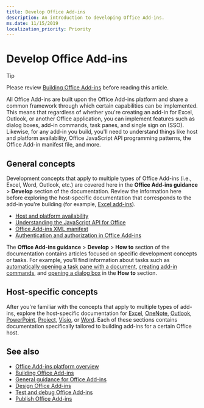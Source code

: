 ```yaml
---
title: Develop Office Add-ins
description: An introduction to developing Office Add-ins.
ms.date: 11/15/2019
localization_priority: Priority
---
```


# Develop Office Add-ins

> [!TIP]
> Please review [Building Office Add-ins](../overview/office-add-ins-fundamentals.md) before reading this article.

All Office Add-ins are built upon the Office Add-ins platform and share a common framework through which certain capabilities can be implemented. This means that regardless of whether you're creating an add-in for Excel, Outlook, or another Office application, you can implement features such as dialog boxes, add-in commands, task panes, and single sign on (SSO). Likewise, for any add-in you build, you'll need to understand things like host and platform availability, Office JavaScript API programming patterns, the Office Add-in manifest file, and more.

## General concepts

Development concepts that apply to multiple types of Office Add-ins (i.e., Excel, Word, Outlook, etc.) are covered here in the **Office Add-ins guidance** > **Develop** section of the documentation. Review the information here before exploring the host-specific documentation that corresponds to the add-in you're building (for example, [Excel add-ins](../excel/index.md)).

- [Host and platform availability](../overview/office-add-in-availability.md)
- [Understanding the JavaScript API for Office](understanding-the-javascript-api-for-office.md)
- [Office Add-ins XML manifest](add-in-manifests.md)
- [Authentication and authorization in Office Add-ins](overview-authn-authz.md)

The **Office Add-ins guidance** > **Develop** > **How to** section of the documentation contains articles focused on specific development concepts or tasks. For example, you'll find information about tasks such as [automatically opening a task pane with a document](automatically-open-a-task-pane-with-a-document.md), [creating add-in commands](create-addin-commands.md), and [opening a dialog box](dialog-api-in-office-add-ins.md) in the **How to** section.

## Host-specific concepts

After you're familiar with the concepts that apply to multiple types of add-ins, explore the host-specific documentation for [Excel](../excel/index.md), [OneNote](../onenote/index.md), [Outlook](../outlook/index.md), [PowerPoint](../powerpoint/index.md), [Project](../project/index.md), [Visio](../visio/index.md), or [Word](../word/index.md). Each of these sections contains documentation specifically tailored to building add-ins for a certain Office host.

## See also

- [Office Add-ins platform overview](../overview/office-add-ins.md)
- [Building Office Add-ins](../overview/office-add-ins-fundamentals.md)
- [General guidance for Office Add-ins](../overview/general-guidance.md)
- [Design Office Add-ins](../design/add-in-design.md)
- [Test and debug Office Add-ins](../testing/test-debug-office-add-ins.md)
- [Publish Office Add-ins](../publish/publish.md)